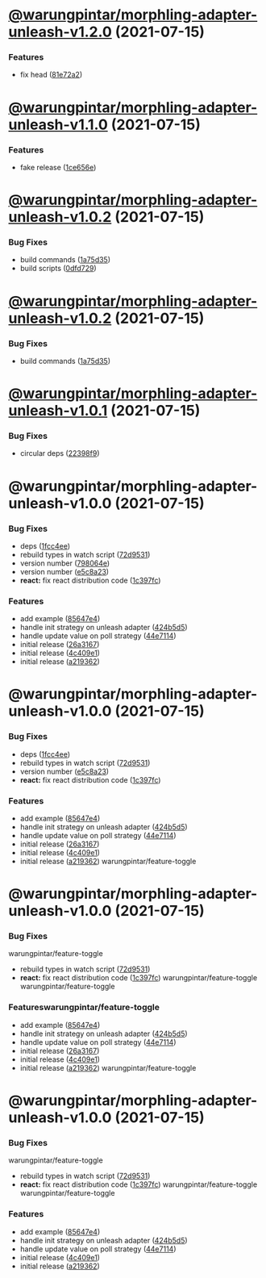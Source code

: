 # [@warungpintar/morphling-adapter-unleash-v1.2.0](https://gitlab.warungpintar.co/warungpintar/feature-toggle/compare/@warungpintar/morphling-adapter-unleash-v1.1.0...@warungpintar/morphling-adapter-unleash-v1.2.0) (2021-07-15)


### Features

* fix head ([81e72a2](https://gitlab.warungpintar.co/warungpintar/feature-toggle/commit/81e72a22d71736a7da4d3e70c8b862f816f4aadb))

# [@warungpintar/morphling-adapter-unleash-v1.1.0](https://gitlab.warungpintar.co/warungpintar/feature-toggle/compare/@warungpintar/morphling-adapter-unleash-v1.0.2...@warungpintar/morphling-adapter-unleash-v1.1.0) (2021-07-15)

### Features

- fake release ([1ce656e](https://gitlab.warungpintar.co/warungpintar/feature-toggle/commit/1ce656e0c4bd8d4a688b79f04e717089a0be5ac4))

# [@warungpintar/morphling-adapter-unleash-v1.0.2](https://gitlab.warungpintar.co/warungpintar/feature-toggle/compare/@warungpintar/morphling-adapter-unleash-v1.0.1...@warungpintar/morphling-adapter-unleash-v1.0.2) (2021-07-15)

### Bug Fixes

- build commands ([1a75d35](https://gitlab.warungpintar.co/warungpintar/feature-toggle/commit/1a75d35df93e78f1e7188407773144b7de3072ac))
- build scripts ([0dfd729](https://gitlab.warungpintar.co/warungpintar/feature-toggle/commit/0dfd72975f13049f22d1acc07fe1737de36d7a6c))

# [@warungpintar/morphling-adapter-unleash-v1.0.2](https://gitlab.warungpintar.co/warungpintar/feature-toggle/compare/@warungpintar/morphling-adapter-unleash-v1.0.1...@warungpintar/morphling-adapter-unleash-v1.0.2) (2021-07-15)

### Bug Fixes

- build commands ([1a75d35](https://gitlab.warungpintar.co/warungpintar/feature-toggle/commit/1a75d35df93e78f1e7188407773144b7de3072ac))

# [@warungpintar/morphling-adapter-unleash-v1.0.1](https://gitlab.warungpintar.co/warungpintar/feature-toggle/compare/@warungpintar/morphling-adapter-unleash-v1.0.0...@warungpintar/morphling-adapter-unleash-v1.0.1) (2021-07-15)

### Bug Fixes

- circular deps ([22398f9](https://gitlab.warungpintar.co/warungpintar/feature-toggle/commit/22398f9e7966511a6b66d0f258c8fb99d85d0820))

# @warungpintar/morphling-adapter-unleash-v1.0.0 (2021-07-15)

### Bug Fixes

- deps ([1fcc4ee](https://gitlab.warungpintar.co/warungpintar/feature-toggle/commit/1fcc4ee48c2e2d39b7408bd0977876155822a3dc))
- rebuild types in watch script ([72d9531](https://gitlab.warungpintar.co/warungpintar/feature-toggle/commit/72d953109c0a3d0bd281ff385eb2f0fdbf753d6e))
- version number ([798064e](https://gitlab.warungpintar.co/warungpintar/feature-toggle/commit/798064e03a6dbf81d64189478e0975a7bb571f5d))
- version number ([e5c8a23](https://gitlab.warungpintar.co/warungpintar/feature-toggle/commit/e5c8a2360b66e4a8f4565453aac0b58b32545d8a))
- **react:** fix react distribution code ([1c397fc](https://gitlab.warungpintar.co/warungpintar/feature-toggle/commit/1c397fc95d13d0f93119fee8beb18ab40999859c))

### Features

- add example ([85647e4](https://gitlab.warungpintar.co/warungpintar/feature-toggle/commit/85647e465b23a54386bb8a8956a2c246d1985a69))
- handle init strategy on unleash adapter ([424b5d5](https://gitlab.warungpintar.co/warungpintar/feature-toggle/commit/424b5d51f567ba79ae3931be8c3ccf93f06beb33))
- handle update value on poll strategy ([44e7114](https://gitlab.warungpintar.co/warungpintar/feature-toggle/commit/44e711417d8bb9e61d3f2a7a7146fea89644add5))
- initial release ([26a3167](https://gitlab.warungpintar.co/warungpintar/feature-toggle/commit/26a31674daa03678a4c7e72b2ceed50aa1cc0d85))
- initial release ([4c409e1](https://gitlab.warungpintar.co/warungpintar/feature-toggle/commit/4c409e137b3e12e62e495ce31e8f9abb99175699))
- initial release ([a219362](https://gitlab.warungpintar.co/warungpintar/feature-toggle/commit/a219362135f41d0851f063734d3b72bc7570900e))

# @warungpintar/morphling-adapter-unleash-v1.0.0 (2021-07-15)

### Bug Fixes

- deps ([1fcc4ee](https://gitlab.warungpintar.co/warungpintar/feature-toggle/commit/1fcc4ee48c2e2d39b7408bd0977876155822a3dc))
- rebuild types in watch script ([72d9531](https://gitlab.warungpintar.co/warungpintar/feature-toggle/commit/72d953109c0a3d0bd281ff385eb2f0fdbf753d6e))
- version number ([e5c8a23](https://gitlab.warungpintar.co/warungpintar/feature-toggle/commit/e5c8a2360b66e4a8f4565453aac0b58b32545d8a))
- **react:** fix react distribution code ([1c397fc](https://gitlab.warungpintar.co/warungpintar/feature-toggle/commit/1c397fc95d13d0f93119fee8beb18ab40999859c))

### Features

- add example ([85647e4](https://gitlab.warungpintar.co/warungpintar/feature-toggle/commit/85647e465b23a54386bb8a8956a2c246d1985a69))
- handle init strategy on unleash adapter ([424b5d5](https://gitlab.warungpintar.co/warungpintar/feature-toggle/commit/424b5d51f567ba79ae3931be8c3ccf93f06beb33))
- handle update value on poll strategy ([44e7114](https://gitlab.warungpintar.co/warungpintar/feature-toggle/commit/44e711417d8bb9e61d3f2a7a7146fea89644add5))
- initial release ([26a3167](https://gitlab.warungpintar.co/warungpintar/feature-toggle/commit/26a31674daa03678a4c7e72b2ceed50aa1cc0d85))
- initial release ([4c409e1](https://gitlab.warungpintar.co/warungpintar/feature-toggle/commit/4c409e137b3e12e62e495ce31e8f9abb99175699))
- initial release ([a219362](https://gitlab.warungpintar.co/warungpintar/fwarungpintar/feature-toggle219362135f41d0851f063734d3b72bc7570900e))
  warungpintar/feature-toggle

# @warungpintar/morphling-adapter-unleash-v1.0.0 (2021-07-15)

### Bug Fixes

warungpintar/feature-toggle

- rebuild types in watch script ([72d9531](https://gitlab.warungpintar.co/wartech/fewarungpintar/feature-toggled953109c0a3d0bd281ff385eb2f0fdbf753d6e))
- **react:** fix react distribution code ([1c397fc](https://gitlab.warungpintar.cwarungpintar/feature-togglele/commit/1c397fc95d13d0f93119fee8beb18ab40999859c))
  warungpintar/feature-toggle
  warungpintar/feature-toggle

### Featureswarungpintar/feature-toggle

- add example ([85647e4](https://gitlab.warungpintar.co/wartech/feature-toggle/commit/85647e465b23a54386bb8a8956a2c246d1985a69))
- handle init strategy on unleash adapter ([424b5d5](https://gitlab.warungpintar.co/wartech/feature-toggle/commit/424b5d51f567ba79ae3931be8c3ccf93f06beb33))
- handle update value on poll strategy ([44e7114](https://gitlab.warungpintar.co/wartech/feature-toggle/commit/44e711417d8bb9e61d3f2a7a7146fea89644add5))
- initial release ([26a3167](https://gitlab.warungpintar.co/wartech/feature-toggle/commit/26a31674daa03678a4c7e72b2ceed50aa1cc0d85))
- initial release ([4c409e1](https://gitlab.warungpintar.co/wartech/feature-toggle/commit/4c409e137b3e12e62e495ce31e8f9abb99175699))
- initial release ([a219362](https://gitlab.warungpintar.co/wartech/featurwarungpintar/feature-toggle2135f41d0851f063734d3b72bc7570900e))
  warungpintar/feature-toggle

# @warungpintar/morphling-adapter-unleash-v1.0.0 (2021-07-15)

### Bug Fixes

warungpintar/feature-toggle

- rebuild types in watch script ([72d9531](https://gitlab.warungpintar.co/wartech/fewarungpintar/feature-toggled953109c0a3d0bd281ff385eb2f0fdbf753d6e))
- **react:** fix react distribution code ([1c397fc](https://gitlab.warungpintar.cwarungpintar/feature-togglele/commit/1c397fc95d13d0f93119fee8beb18ab40999859c))
  warungpintar/feature-toggle
  warungpintar/feature-toggle

### Features

- add example ([85647e4](https://gitlab.warungpintar.co/wartech/feature-toggle/commit/85647e465b23a54386bb8a8956a2c246d1985a69))
- handle init strategy on unleash adapter ([424b5d5](https://gitlab.warungpintar.co/wartech/feature-toggle/commit/424b5d51f567ba79ae3931be8c3ccf93f06beb33))
- handle update value on poll strategy ([44e7114](https://gitlab.warungpintar.co/wartech/feature-toggle/commit/44e711417d8bb9e61d3f2a7a7146fea89644add5))
- initial release ([4c409e1](https://gitlab.warungpintar.co/wartech/feature-toggle/commit/4c409e137b3e12e62e495ce31e8f9abb99175699))
- initial release ([a219362](https://gitlab.warungpintar.co/wartech/feature-toggle/commit/a219362135f41d0851f063734d3b72bc7570900e))
